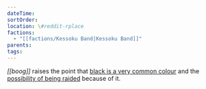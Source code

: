 ```yaml
---
dateTime: 
sortOrder: 
location: \#reddit-rplace
factions:
  - "[[factions/Kessoku Band|Kessoku Band]]"
parents: 
tags: 
---
```

*[[boog]]* raises the point that [black is a very common colour](discord://discord.com/channels/1093664259273130084/1131230952119615600/1131574640301576192) and the [possibility of being raided](discord://discord.com/channels/1093664259273130084/1131230952119615600/1131574670135664650) because of it.
